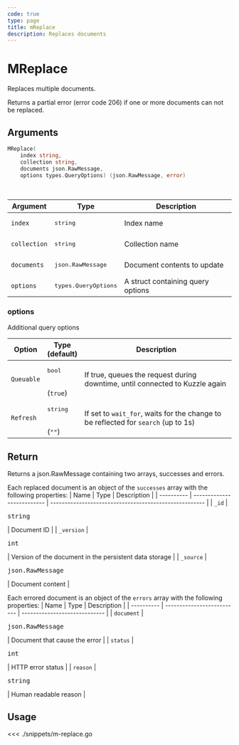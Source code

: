 ```yaml
---
code: true
type: page
title: mReplace
description: Replaces documents
---
```


# MReplace

Replaces multiple documents.

Returns a partial error (error code 206) if one or more documents can not be replaced.

## Arguments

```go
MReplace(
    index string,
    collection string,
    documents json.RawMessage,
    options types.QueryOptions) (json.RawMessage, error)
```

<br/>

| Argument     | Type                          | Description                       |
| ------------ | ----------------------------- | --------------------------------- |
| `index`      | <pre>string</pre>             | Index name                        |
| `collection` | <pre>string</pre>             | Collection name                   |
| `documents`  | <pre>json.RawMessage</pre>    | Document contents to update       |
| `options`    | <pre>types.QueryOptions</pre> | A struct containing query options |

### options

Additional query options

| Option     | Type<br/>(default)            | Description                                                                        |
| ---------- | ----------------------------- | ---------------------------------------------------------------------------------- |
| `Queuable` | <pre>bool</pre> <br/>(`true`) | If true, queues the request during downtime, until connected to Kuzzle again       |
| `Refresh`  | <pre>string</pre><br/>(`""`)  | If set to `wait_for`, waits for the change to be reflected for `search` (up to 1s) |

## Return

Returns a json.RawMessage containing two arrays, successes and errors.

Each replaced document is an object of the `successes` array with the following properties:
| Name       | Type                       | Description                                            |
| ---------- | -------------------------- | ------------------------------------------------------ |
| `_id`      | <pre>string</pre>          | Document ID                                            |
| `_version` | <pre>int</pre>             | Version of the document in the persistent data storage |
| `_source`  | <pre>json.RawMessage</pre> | Document content                                       |

Each errored document is an object of the `errors` array with the following properties:
| Name       | Type                       | Description                   |
| ---------- | -------------------------- | ----------------------------- |
| `document` | <pre>json.RawMessage</pre> | Document that cause the error |
| `status`   | <pre>int</pre>             | HTTP error status             |
| `reason`   | <pre>string</pre>          | Human readable reason         |

## Usage

<<< ./snippets/m-replace.go
